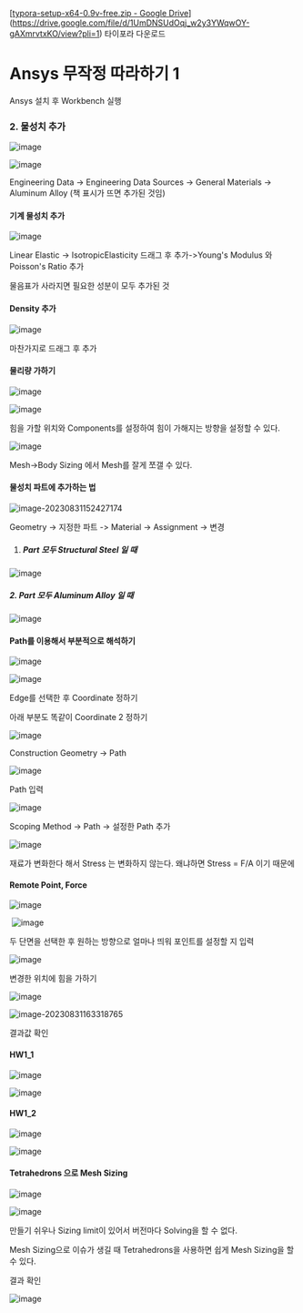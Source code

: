 
[[typora-setup-x64-0.9v-free.zip - Google Drive](https://drive.google.com/file/d/1UmDNSUdOqj_w2y3YWqwOY-gAXmrvtxKO/view?pli=1)](https://drive.google.com/file/d/1UmDNSUdOqj_w2y3YWqwOY-gAXmrvtxKO/view?pli=1) 타이포라 다운로드

# Ansys 무작정 따라하기 1

Ansys 설치 후 Workbench 실행





### 2. 물성치 추가

![image](https://github.com/AnGyeonheal/CAE_Ansys/assets/118132313/9de43859-b8dd-40b6-bc98-ed27beff4867)



![image](https://github.com/AnGyeonheal/CAE_Ansys/assets/118132313/6fd5c298-4594-4c43-a81c-99d10648115b)

Engineering Data -> Engineering Data Sources -> General Materials -> Aluminum Alloy (책 표시가 뜨면 추가된 것임)

#### 기계 물성치 추가

![image](https://github.com/AnGyeonheal/CAE_Ansys/assets/118132313/ffc3fe08-8331-454b-8e69-ba2954568355)

Linear Elastic -> IsotropicElasticity 드래그 후 추가->Young's Modulus 와 Poisson's Ratio 추가

물음표가 사라지면 필요한 성분이 모두 추가된 것

#### Density 추가

![image](https://github.com/AnGyeonheal/CAE_Ansys/assets/118132313/955e5a24-6dd0-4748-9580-4ed1524b214a)

마찬가지로 드래그 후 추가

#### 물리량 가하기

![image](https://github.com/AnGyeonheal/CAE_Ansys/assets/118132313/d4c79dc2-632d-47dd-be32-12586285a49f)

![image](https://github.com/AnGyeonheal/CAE_Ansys/assets/118132313/6a9c10e3-ebf5-4ed3-a766-c7726939ed5c)

힘을 가할 위치와 Components를 설정하여 힘이 가해지는 방향을 설정할 수 있다.

![image](https://github.com/AnGyeonheal/CAE_Ansys/assets/118132313/03427451-ac1c-4791-ae27-bc7ff99112da)

Mesh->Body Sizing 에서 Mesh를 잘게 쪼갤 수 있다.

#### 물성치 파트에 추가하는 법

![image-20230831152427174](C:\Users\user\AppData\Roaming\Typora\typora-user-images\image-20230831152427174.png)

Geometry -> 지정한 파트 -> Material -> Assignment -> 변경

1. ##### Part 모두 Structural Steel 일 때

![image](https://github.com/AnGyeonheal/CAE_Ansys/assets/118132313/cf59154f-f0da-4267-bbd1-72a6b7572573)

##### 2. Part 모두 Aluminum Alloy 일 때

![image](https://github.com/AnGyeonheal/CAE_Ansys/assets/118132313/1420839c-eeb4-46bd-910b-ff36d1b802bd)

#### Path를 이용해서 부분적으로 해석하기

![image](https://github.com/AnGyeonheal/CAE_Ansys/assets/118132313/8570de5f-b4b1-481c-92db-a611cd58bf1b)

![image](https://github.com/AnGyeonheal/CAE_Ansys/assets/118132313/f5f14263-739f-4c24-8bbb-8dddca02937e)

Edge를 선택한 후 Coordinate 정하기

아래 부분도 똑같이 Coordinate 2 정하기

![image](https://github.com/AnGyeonheal/CAE_Ansys/assets/118132313/0f8eea76-4b66-4448-9cdb-e55582542e29)

Construction Geometry -> Path 

![image](https://github.com/AnGyeonheal/CAE_Ansys/assets/118132313/1259189e-281a-4f1c-9fc8-447885ab6463)

Path 입력

![image](https://github.com/AnGyeonheal/CAE_Ansys/assets/118132313/231f8684-5ee9-4815-a9f5-5a181e961462)

Scoping Method -> Path -> 설정한 Path 추가

![image](https://github.com/AnGyeonheal/CAE_Ansys/assets/118132313/ec6ac1eb-561d-444f-b834-0b2d0dc0f187)

재료가 변화한다 해서 Stress 는 변화하지 않는다. 왜냐하면 Stress = F/A 이기 때문에

#### Remote Point, Force

![image](https://github.com/AnGyeonheal/CAE_Ansys/assets/118132313/20f75fb2-45d2-4393-8a40-0858ac7c9b43)

​	![image](https://github.com/AnGyeonheal/CAE_Ansys/assets/118132313/6d7da2ab-02ab-4c30-a350-ba295ed782bd)

두 단면을 선택한 후 원하는 방향으로 얼마나 띄워 포인트를 설정할 지 입력

![image](https://github.com/AnGyeonheal/CAE_Ansys/assets/118132313/90605318-fe41-465b-8541-bf7ce61780ba)

변경한 위치에 힘을 가하기

![image](https://github.com/AnGyeonheal/CAE_Ansys/assets/118132313/934112d1-5ea5-4bba-b7af-11218459fa0e)

![image-20230831163318765](C:\Users\user\AppData\Roaming\Typora\typora-user-images\image-20230831163318765.png)

결과값 확인

#### HW1_1

 ![image](https://github.com/AnGyeonheal/CAE_Ansys/assets/118132313/4fb47c7c-efdf-4934-b3a0-5ed730f1edf9)

![image](https://github.com/AnGyeonheal/CAE_Ansys/assets/118132313/df433356-aeef-4729-98b6-d96eb05b8ebf)

#### HW1_2

![image](https://github.com/AnGyeonheal/CAE_Ansys/assets/118132313/5add7d0a-2533-4eed-b983-cb40a8582f36)

![image](https://github.com/AnGyeonheal/CAE_Ansys/assets/118132313/d19e323d-6d7b-4b12-8b6a-f759ab60ab96)

#### Tetrahedrons 으로 Mesh Sizing

![image](https://github.com/AnGyeonheal/CAE_Ansys/assets/118132313/3a516127-ef94-41f1-8358-4a8f86689666)

![image](https://github.com/AnGyeonheal/CAE_Ansys/assets/118132313/c5fb0f04-0dbc-4f8e-b65e-150047458bfd)

만들기 쉬우나 Sizing limit이 있어서 버전마다 Solving을 할 수 없다.

Mesh Sizing으로 이슈가 생길 때 Tetrahedrons을 사용하면 쉽게 Mesh Sizing을 할 수 있다.

결과 확인

![image](https://github.com/AnGyeonheal/CAE_Ansys/assets/118132313/ab8f53f6-339d-4179-a692-412e0adaeb3f)